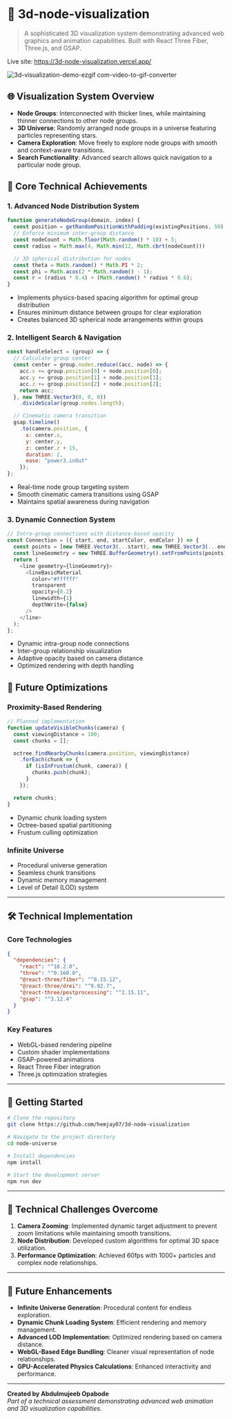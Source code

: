 # 🌌 3d-node-visualization

> A sophisticated 3D visualization system demonstrating advanced web graphics and animation capabilities. Built with React Three Fiber, Three.js, and GSAP.

Live site: https://3d-node-visualization.vercel.app/

![3d-visualization-demo-ezgif com-video-to-gif-converter](https://github.com/user-attachments/assets/741a1022-0616-4328-a68b-3e0b692edbea)


## 🌐 Visualization System Overview

- **Node Groups**: Interconnected with thicker lines, while maintaining thinner connections to other node groups.
- **3D Universe**: Randomly arranged node groups in a universe featuring particles representing stars.
- **Camera Exploration**: Move freely to explore node groups with smooth and context-aware transitions.
- **Search Functionality**: Advanced search allows quick navigation to a particular node group.





## 🌟 Core Technical Achievements

### 1. Advanced Node Distribution System
```javascript
function generateNodeGroup(domain, index) {
  const position = getRandomPositionWithPadding(existingPositions, 50);
  // Enforce minimum inter-group distance
  const nodeCount = Math.floor(Math.random() * 10) + 5;
  const radius = Math.max(4, Math.min(12, Math.cbrt(nodeCount)))

  // 3D spherical distribution for nodes
  const theta = Math.random() * Math.PI * 2;
  const phi = Math.acos(2 * Math.random() - 1);
  const r = (radius * 0.4) + (Math.random() * radius * 0.6);
}
```
- Implements physics-based spacing algorithm for optimal group distribution
- Ensures minimum distance between groups for clear exploration
- Creates balanced 3D spherical node arrangements within groups

### 2. Intelligent Search & Navigation
```javascript
const handleSelect = (group) => {
  // Calculate group center
  const center = group.nodes.reduce((acc, node) => {
    acc.x += group.position[0] + node.position[0];
    acc.y += group.position[1] + node.position[1];
    acc.z += group.position[2] + node.position[2];
    return acc;
  }, new THREE.Vector3(0, 0, 0))
    .divideScalar(group.nodes.length);

  // Cinematic camera transition
  gsap.timeline()
    .to(camera.position, {
      x: center.x,
      y: center.y,
      z: center.z + 15,
      duration: 2,
      ease: "power3.inOut"
    });
};
```
- Real-time node group targeting system
- Smooth cinematic camera transitions using GSAP
- Maintains spatial awareness during navigation

### 3. Dynamic Connection System
```javascript
// Intra-group connections with distance-based opacity
const Connection = ({ start, end, startColor, endColor }) => {
  const points = [new THREE.Vector3(...start), new THREE.Vector3(...end)];
  const lineGeometry = new THREE.BufferGeometry().setFromPoints(points);
  return (
    <line geometry={lineGeometry}>
      <lineBasicMaterial 
        color="#ffffff" 
        transparent 
        opacity={0.2} 
        linewidth={1}
        depthWrite={false}
      />
    </line>
  );
};
```
- Dynamic intra-group node connections
- Inter-group relationship visualization
- Adaptive opacity based on camera distance
- Optimized rendering with depth handling

## 🚀 Future Optimizations

### Proximity-Based Rendering
```javascript
// Planned implementation
function updateVisibleChunks(camera) {
  const viewingDistance = 100;
  const chunks = [];

  octree.findNearbyChunks(camera.position, viewingDistance)
    .forEach(chunk => {
      if (isInFrustum(chunk, camera)) {
        chunks.push(chunk);
      }
    });

  return chunks;
}
```
- Dynamic chunk loading system
- Octree-based spatial partitioning
- Frustum culling optimization

### Infinite Universe
- Procedural universe generation
- Seamless chunk transitions
- Dynamic memory management
- Level of Detail (LOD) system

---

## 🛠 Technical Implementation

### Core Technologies
```json
{
  "dependencies": {
    "react": "^18.2.0",
    "three": "^0.160.0",
    "@react-three/fiber": "^8.15.12",
    "@react-three/drei": "^9.92.7",
    "@react-three/postprocessing": "^2.15.11",
    "gsap": "^3.12.4"
  }
}
```

### Key Features
- WebGL-based rendering pipeline
- Custom shader implementations
- GSAP-powered animations
- React Three Fiber integration
- Three.js optimization strategies

---

## 🚀 Getting Started

```bash
# Clone the repository
git clone https://github.com/hemjay07/3d-node-visualization

# Navigate to the project directory
cd node-universe

# Install dependencies
npm install

# Start the development server
npm run dev
```

---

## 🎯 Technical Challenges Overcome

1. **Camera Zooming**: Implemented dynamic target adjustment to prevent zoom limitations while maintaining smooth transitions.  
2. **Node Distribution**: Developed custom algorithms for optimal 3D space utilization.  
3. **Performance Optimization**: Achieved 60fps with 1000+ particles and complex node relationships.  

---

## 🔮 Future Enhancements

- **Infinite Universe Generation**: Procedural content for endless exploration.
- **Dynamic Chunk Loading System**: Efficient rendering and memory management.
- **Advanced LOD Implementation**: Optimized rendering based on camera distance.
- **WebGL-Based Edge Bundling**: Cleaner visual representation of node relationships.
- **GPU-Accelerated Physics Calculations**: Enhanced interactivity and performance.

---

**Created by Abdulmujeeb Opabode**  
_Part of a technical assessment demonstrating advanced web animation and 3D visualization capabilities._  

